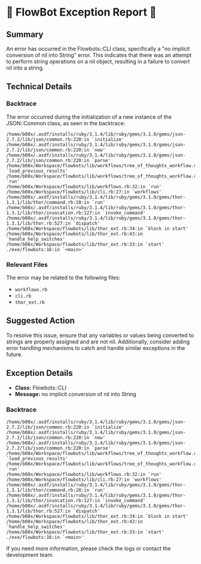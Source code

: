 # 🤖 FlowBot Exception Report 🤖


## Summary
An error has occurred in the Flowbots::CLI class, specifically a "no implicit conversion of nil into String" error. This indicates that there was an attempt to perform string operations on a nil object, resulting in a failure to convert nil into a string.

## Technical Details

### Backtrace
The error occurred during the initialization of a new instance of the JSON::Common class, as seen in the backtrace:
```
/home/b08x/.asdf/installs/ruby/3.1.4/lib/ruby/gems/3.1.0/gems/json-2.7.2/lib/json/common.rb:220:in `initialize'
/home/b08x/.asdf/installs/ruby/3.1.4/lib/ruby/gems/3.1.0/gems/json-2.7.2/lib/json/common.rb:220:in `new'
/home/b08x/.asdf/installs/ruby/3.1.4/lib/ruby/gems/3.1.0/gems/json-2.7.2/lib/json/common.rb:220:in `parse'
/home/b08x/Workspace/flowbots/lib/workflows/tree_of_thoughts_workflow.rb:51:in `load_previous_results'
/home/b08x/Workspace/flowbots/lib/workflows/tree_of_thoughts_workflow.rb:18:in `run'
/home/b08x/Workspace/flowbots/lib/workflows.rb:32:in `run'
/home/b08x/Workspace/flowbots/lib/cli.rb:27:in `workflows'
/home/b08x/.asdf/installs/ruby/3.1.4/lib/ruby/gems/3.1.0/gems/thor-1.3.1/lib/thor/command.rb:28:in `run'
/home/b08x/.asdf/installs/ruby/3.1.4/lib/ruby/gems/3.1.0/gems/thor-1.3.1/lib/thor/invocation.rb:127:in `invoke_command'
/home/b08x/.asdf/installs/ruby/3.1.4/lib/ruby/gems/3.1.0/gems/thor-1.3.1/lib/thor.rb:527:in `dispatch'
/home/b08x/Workspace/flowbots/lib/thor_ext.rb:34:in `block in start'
/home/b08x/Workspace/flowbots/lib/thor_ext.rb:43:in `handle_help_switches'
/home/b08x/Workspace/flowbots/lib/thor_ext.rb:33:in `start'
./exe/flowbots:16:in `<main>'
```

### Relevant Files
The error may be related to the following files:
- `workflows.rb`
- `cli.rb`
- `thor_ext.rb`

## Suggested Action
To resolve this issue, ensure that any variables or values being converted to strings are properly assigned and are not nil. Additionally, consider adding error handling mechanisms to catch and handle similar exceptions in the future.


## Exception Details

- **Class:** Flowbots::CLI
- **Message:** no implicit conversion of nil into String

### Backtrace

```
/home/b08x/.asdf/installs/ruby/3.1.4/lib/ruby/gems/3.1.0/gems/json-2.7.2/lib/json/common.rb:220:in `initialize'
/home/b08x/.asdf/installs/ruby/3.1.4/lib/ruby/gems/3.1.0/gems/json-2.7.2/lib/json/common.rb:220:in `new'
/home/b08x/.asdf/installs/ruby/3.1.4/lib/ruby/gems/3.1.0/gems/json-2.7.2/lib/json/common.rb:220:in `parse'
/home/b08x/Workspace/flowbots/lib/workflows/tree_of_thoughts_workflow.rb:51:in `load_previous_results'
/home/b08x/Workspace/flowbots/lib/workflows/tree_of_thoughts_workflow.rb:18:in `run'
/home/b08x/Workspace/flowbots/lib/workflows.rb:32:in `run'
/home/b08x/Workspace/flowbots/lib/cli.rb:27:in `workflows'
/home/b08x/.asdf/installs/ruby/3.1.4/lib/ruby/gems/3.1.0/gems/thor-1.3.1/lib/thor/command.rb:28:in `run'
/home/b08x/.asdf/installs/ruby/3.1.4/lib/ruby/gems/3.1.0/gems/thor-1.3.1/lib/thor/invocation.rb:127:in `invoke_command'
/home/b08x/.asdf/installs/ruby/3.1.4/lib/ruby/gems/3.1.0/gems/thor-1.3.1/lib/thor.rb:527:in `dispatch'
/home/b08x/Workspace/flowbots/lib/thor_ext.rb:34:in `block in start'
/home/b08x/Workspace/flowbots/lib/thor_ext.rb:43:in `handle_help_switches'
/home/b08x/Workspace/flowbots/lib/thor_ext.rb:33:in `start'
./exe/flowbots:16:in `<main>'
```

If you need more information, please check the logs or contact the development team.
